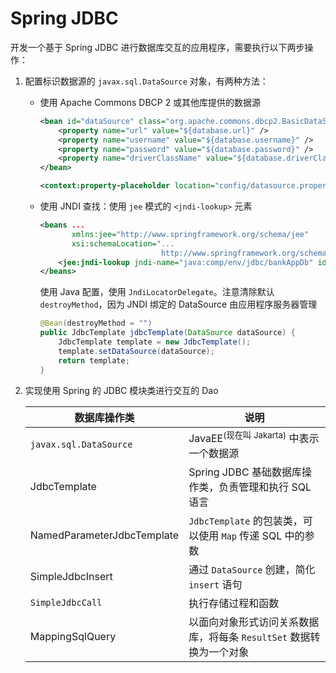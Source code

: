 # Spring JDBC

开发一个基于 Spring JDBC 进行数据库交互的应用程序，需要执行以下两步操作：

1. 配置标识数据源的 `javax.sql.DataSource` 对象，有两种方法：

    * 使用 Apache Commons DBCP 2 或其他库提供的数据源

      ```xml
      <bean id="dataSource" class="org.apache.commons.dbcp2.BasicDataSource" destroy-method="close">
          <property name="url" value="${database.url}" />
          <property name="username" value="${database.username}" />
          <property name="password" value="${database.password}" />
          <property name="driverClassName" value="${database.driverClass}" />
      </bean>

      <context:property-placeholder location="config/datasource.properties" />
      ```
    * 使用 JNDI 查找：使用 `jee` 模式的 `<jndi-lookup>` 元素

      ```xml
      <beans ...
             xmlns:jee="http://www.springframework.org/schema/jee"
             xsi:schemaLocation="...
                                 http://www.springframework.org/schema/jee http://www.springframework.org/schema/jee/spring-jee.xsd">
          <jee:jndi-lookup jndi-name="java:comp/env/jdbc/bankAppDb" id="dataSource" />
      </beans>
      ```

      使用 Java 配置，使用 `JndiLocatorDelegate`。注意清除默认 `destroyMethod`，因为 JNDI 绑定的 DataSource 由应用程序服务器管理

      ```java
      @Bean(destroyMethod = "")
      public JdbcTemplate jdbcTemplate(DataSource dataSource) {
          JdbcTemplate template = new JdbcTemplate();
          template.setDataSource(dataSource);
          return template;
      }
      ```
2. 实现使用 Spring 的 JDBC 模块类进行交互的 Dao

    |数据库操作类|说明|
    | --------------------------------| ------------------------------------------------------------|
    |`javax.sql.DataSource`|JavaEE<sup>(现在叫 Jakarta)</sup> 中表示一个数据源|
    |JdbcTemplate|Spring JDBC 基础数据库操作类，负责管理和执行 SQL 语言|
    |NamedParameterJdbcTemplate|`JdbcTemplate` 的包装类，可以使用 `Map` 传递 SQL 中的参数<br />|
    |SimpleJdbcInsert|通过 `DataSource` 创建，简化 `insert` 语句|
    |`SimpleJdbcCall`|执行存储过程和函数|
    |MappingSqlQuery|以面向对象形式访问关系数据库，将每条 `ResultSet` 数据转换为一个对象|

‍
